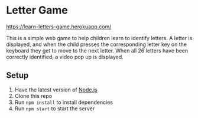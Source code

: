 # Letter Game

https://learn-letters-game.herokuapp.com/

This is a simple web game to help children learn to identify letters. A letter
is displayed, and when the child presses the corresponding letter key on the
keyboard they get to move to the next letter. When all 26 letters have been
correctly identified, a video pop up is displayed.

## Setup

1. Have the latest version of [Node.js](https://nodejs.org/en/)
1. Clone this repo
1. Run `npm install` to install dependencies
1. Run `npm start` to start the server

